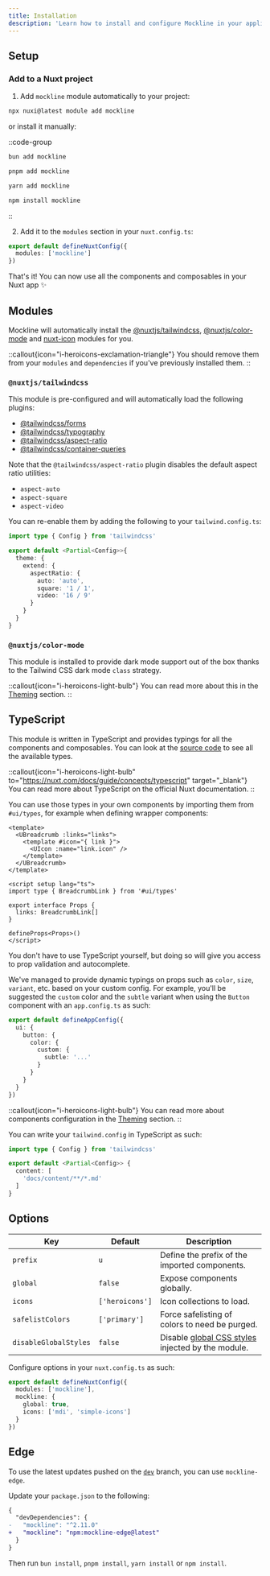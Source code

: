 ```yaml
---
title: Installation
description: 'Learn how to install and configure Mockline in your application.'
---
```


## Setup

### Add to a Nuxt project

1. Add `mockline` module automatically to your project:

```bash
npx nuxi@latest module add mockline
```

or install it manually:

::code-group

```bash [bun]
bun add mockline
```

```bash [pnpm]
pnpm add mockline
```

```bash [yarn]
yarn add mockline
```

```bash [npm]
npm install mockline
```

::

2. Add it to the `modules` section in your `nuxt.config.ts`:

```ts [nuxt.config.ts]
export default defineNuxtConfig({
  modules: ['mockline']
})
```

That's it! You can now use all the components and composables in your Nuxt app ✨

## Modules

Mockline will automatically install the [@nuxtjs/tailwindcss](https://tailwindcss.nuxtjs.org/), [@nuxtjs/color-mode](https://color-mode.nuxtjs.org/) and [nuxt-icon](https://github.com/nuxt-modules/icon) modules for you.

::callout{icon="i-heroicons-exclamation-triangle"}
You should remove them from your `modules` and `dependencies` if you've previously installed them.
::

### `@nuxtjs/tailwindcss`

This module is pre-configured and will automatically load the following plugins:

- [@tailwindcss/forms](https://github.com/tailwindlabs/tailwindcss-forms)
- [@tailwindcss/typography](https://github.com/tailwindlabs/tailwindcss-typography)
- [@tailwindcss/aspect-ratio](https://github.com/tailwindlabs/tailwindcss-aspect-ratio)
- [@tailwindcss/container-queries](https://github.com/tailwindlabs/tailwindcss-container-queries)

Note that the `@tailwindcss/aspect-ratio` plugin disables the default aspect ratio utilities:

- `aspect-auto`
- `aspect-square`
- `aspect-video`

You can re-enable them by adding the following to your `tailwind.config.ts`:

```ts [tailwind.config.ts]
import type { Config } from 'tailwindcss'

export default <Partial<Config>>{
  theme: {
    extend: {
      aspectRatio: {
        auto: 'auto',
        square: '1 / 1',
        video: '16 / 9'
      }
    }
  }
}
```

### `@nuxtjs/color-mode`

This module is installed to provide dark mode support out of the box thanks to the Tailwind CSS dark mode `class` strategy.

::callout{icon="i-heroicons-light-bulb"}
You can read more about this in the [Theming](/getting-started/installation) section.
::

## TypeScript

This module is written in TypeScript and provides typings for all the components and composables. You can look at the [source code](https://github.com/nuxt/ui/tree/dev/src/runtime/types) to see all the available types.

::callout{icon="i-heroicons-light-bulb" to="https://nuxt.com/docs/guide/concepts/typescript" target="_blank"}
You can read more about TypeScript on the official Nuxt documentation.
::

You can use those types in your own components by importing them from `#ui/types`, for example when defining wrapper components:

```vue
<template>
  <UBreadcrumb :links="links">
    <template #icon="{ link }">
      <UIcon :name="link.icon" />
    </template>
  </UBreadcrumb>
</template>

<script setup lang="ts">
import type { BreadcrumbLink } from '#ui/types'

export interface Props {
  links: BreadcrumbLink[]
}

defineProps<Props>()
</script>
```

You don't have to use TypeScript yourself, but doing so will give you access to prop validation and autocomplete.

We've managed to provide dynamic typings on props such as `color`, `size`, `variant`, etc. based on your custom config. For example, you'll be suggested the `custom` color and the `subtle` variant when using the `Button` component with an `app.config.ts` as such:

```ts [app.config.ts]
export default defineAppConfig({
  ui: {
    button: {
      color: {
        custom: {
          subtle: '...'
        }
      }
    }
  }
})
```

::callout{icon="i-heroicons-light-bulb"}
You can read more about components configuration in the [Theming](/getting-started/installation) section.
::

You can write your `tailwind.config` in TypeScript as such:

```ts [tailwind.config.ts]
import type { Config } from 'tailwindcss'

export default <Partial<Config>> {
  content: [
    'docs/content/**/*.md'
  ]
}
```

## Options

| Key                   | Default         | Description                                                                                                 |
|-----------------------|-----------------|-------------------------------------------------------------------------------------------------------------|
| `prefix`              | `u`             | Define the prefix of the imported components.                                                               |
| `global`              | `false`         | Expose components globally.                                                                                 |
| `icons`               | `['heroicons']` | Icon collections to load.                                                                                   |
| `safelistColors`      | `['primary']`   | Force safelisting of colors to need be purged.                                                              |
| `disableGlobalStyles` | `false`         | Disable [global CSS styles](https://github.com/nuxt/ui/blob/dev/src/runtime/ui.css) injected by the module. |

Configure options in your `nuxt.config.ts` as such:

```ts [nuxt.config.ts]
export default defineNuxtConfig({
  modules: ['mockline'],
  mockline: {
    global: true,
    icons: ['mdi', 'simple-icons']
  }
})
```

## Edge

To use the latest updates pushed on the [`dev`](https://github.com/nuxt/ui/tree/dev) branch, you can use `mockline-edge`.

Update your `package.json` to the following:

```diff [package.json]
{
  "devDependencies": {
-   "mockline": "^2.11.0"
+   "mockline": "npm:mockline-edge@latest"
  }
}
```

Then run `bun install`, `pnpm install`, `yarn install` or `npm install`.
